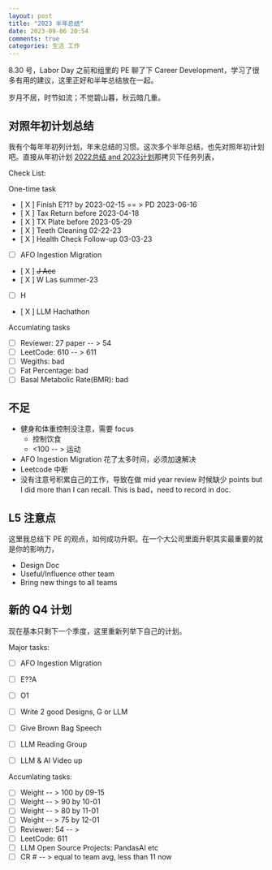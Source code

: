 ```yaml
---
layout: post
title: "2023 半年总结"
date: 2023-09-06 20:54
comments: true
categories: 生活 工作
---
```


8.30 号，Labor Day 之前和组里的 PE 聊了下 Career Development，学习了很多有用的建议，这里正好和半年总结放在一起。

岁月不居，时节如流；不觉碧山暮，秋云暗几重。

<!--more-->

## 对照年初计划总结

我有个每年年初列计划，年末总结的习惯。这次多个半年总结，也先对照年初计划吧。直接从年初计划 [2022总结 and 2023计划](https://iphyer.github.io/blog/2023/02/07/Summary2022ANDPlan2023/)那拷贝下任务列表，

Check List:

One-time task

- [ X ] Finish E?1? by 2023-02-15  == > PD 2023-06-16
- [ X ] Tax Return before 2023-04-18
- [ X ] TX Plate before 2023-05-29
- [ X ] Teeth Cleaning 02-22-23
- [ X ] Health Check Follow-up 03-03-23
- [ ] AFO Ingestion Migration
- [ X ] ~~J Acc~~
- [ X ] W Las summer-23
- [ ] H
- [ X ] LLM Hachathon
 
Accumlating tasks

- [ ] Reviewer: 27 paper -- > 54 
- [ ] LeetCode: 610 -- > 611
- [ ] Wegiths: bad 
- [ ] Fat Percentage: bad
- [ ] Basal Metabolic Rate(BMR): bad

## 不足

* 健身和体重控制没注意，需要 focus
	* 控制饮食 
	* <100 -- > 运动
* AFO Ingestion Migration 花了太多时间，必须加速解决
* Leetcode 中断
* 没有注意号积累自己的工作，导致在做 mid year review 时候缺少 points but I did more than I can recall. This is bad，need to record in doc.

## L5 注意点

这里我总结下 PE 的观点，如何成功升职。在一个大公司里面升职其实最重要的就是你的影响力，

* Design Doc
* Useful/Influence other team
* Bring new things to all teams

## 新的 Q4 计划

现在基本只剩下一个季度，这里重新列举下自己的计划。

Major tasks:
- [  ] AFO Ingestion Migration
- [  ] E??A 
- [  ] O1
- [  ] Write 2 good Designs, G or LLM
- [  ] Give Brown Bag Speech
- [  ] LLM Reading Group 
- [  ] LLM & AI Video up


Accumlating tasks:

- [  ] Weight -- > 100 by 09-15
- [  ] Weight -- > 90 by 10-01
- [  ] Weight -- > 80 by 11-01
- [  ] Weight -- > 75 by 12-01
- [  ] Reviewer: 54 -- > 
- [  ] LeetCode: 611
- [  ] LLM Open Source Projects: PandasAI etc
- [  ] CR # -- > equal to team avg,  less than 11 now